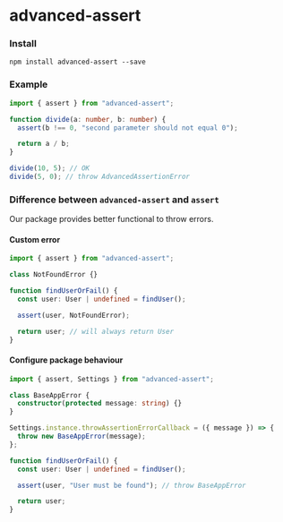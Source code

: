 # advanced-assert

### Install

`npm install advanced-assert --save`

### Example

```typescript
import { assert } from "advanced-assert";

function divide(a: number, b: number) {
  assert(b !== 0, "second parameter should not equal 0");

  return a / b;
}

divide(10, 5); // OK
divide(5, 0); // throw AdvancedAssertionError
```

### Difference between `advanced-assert` and `assert`

Our package provides better functional to throw errors.

#### Custom error
```typescript
import { assert } from "advanced-assert";

class NotFoundError {}

function findUserOrFail() {
  const user: User | undefined = findUser();

  assert(user, NotFoundError);

  return user; // will always return User
}
```

#### Configure package behaviour
```typescript
import { assert, Settings } from "advanced-assert";

class BaseAppError {
  constructor(protected message: string) {}
}

Settings.instance.throwAssertionErrorCallback = ({ message }) => {
  throw new BaseAppError(message);
};

function findUserOrFail() {
  const user: User | undefined = findUser();

  assert(user, "User must be found"); // throw BaseAppError

  return user;
}

```